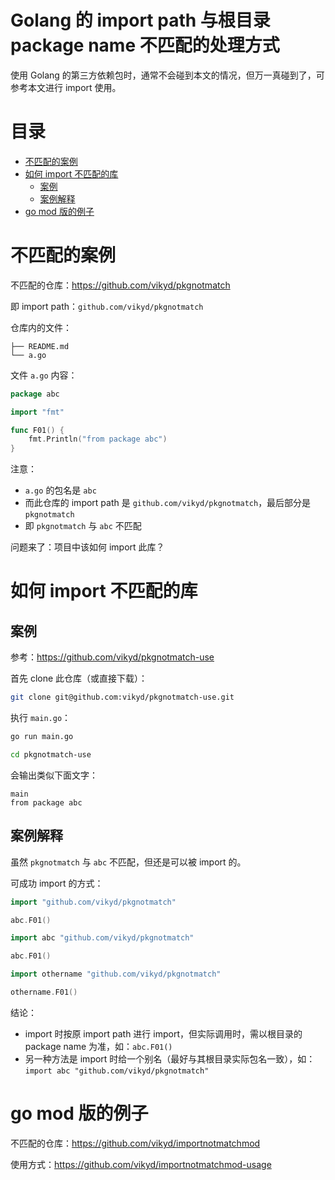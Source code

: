 # Golang 的 import path 与根目录 package name 不匹配的处理方式

使用 Golang 的第三方依赖包时，通常不会碰到本文的情况，但万一真碰到了，可参考本文进行 import 使用。

# 目录

<!-- START doctoc generated TOC please keep comment here to allow auto update -->
<!-- DON'T EDIT THIS SECTION, INSTEAD RE-RUN doctoc TO UPDATE -->

- [不匹配的案例](#%E4%B8%8D%E5%8C%B9%E9%85%8D%E7%9A%84%E6%A1%88%E4%BE%8B)
- [如何 import 不匹配的库](#%E5%A6%82%E4%BD%95-import-%E4%B8%8D%E5%8C%B9%E9%85%8D%E7%9A%84%E5%BA%93)
  - [案例](#%E6%A1%88%E4%BE%8B)
  - [案例解释](#%E6%A1%88%E4%BE%8B%E8%A7%A3%E9%87%8A)
- [go mod 版的例子](#go-mod-%E7%89%88%E7%9A%84%E4%BE%8B%E5%AD%90)

<!-- END doctoc generated TOC please keep comment here to allow auto update -->

# 不匹配的案例

不匹配的仓库：https://github.com/vikyd/pkgnotmatch

即 import path：`github.com/vikyd/pkgnotmatch`

仓库内的文件：

```
├── README.md
└── a.go
```

文件 `a.go` 内容：

```go
package abc

import "fmt"

func F01() {
	fmt.Println("from package abc")
}
```

注意：

- `a.go` 的包名是 `abc`
- 而此仓库的 import path 是 `github.com/vikyd/pkgnotmatch`，最后部分是 `pkgnotmatch`
- 即 `pkgnotmatch` 与 `abc` 不匹配

问题来了：项目中该如何 import 此库？

# 如何 import 不匹配的库

## 案例

参考：https://github.com/vikyd/pkgnotmatch-use

首先 clone 此仓库（或直接下载）：

```sh
git clone git@github.com:vikyd/pkgnotmatch-use.git
```

执行 `main.go`：

```sh
go run main.go

cd pkgnotmatch-use
```

会输出类似下面文字：

```
main
from package abc
```

## 案例解释

虽然 `pkgnotmatch` 与 `abc` 不匹配，但还是可以被 import 的。

可成功 import 的方式：

```go
import "github.com/vikyd/pkgnotmatch"

abc.F01()
```

```go
import abc "github.com/vikyd/pkgnotmatch"

abc.F01()
```

```go
import othername "github.com/vikyd/pkgnotmatch"

othername.F01()
```

结论：

- import 时按原 import path 进行 import，但实际调用时，需以根目录的 package name 为准，如：`abc.F01()`
- 另一种方法是 import 时给一个别名（最好与其根目录实际包名一致），如：`import abc "github.com/vikyd/pkgnotmatch"`

# go mod 版的例子

不匹配的仓库：https://github.com/vikyd/importnotmatchmod

使用方式：https://github.com/vikyd/importnotmatchmod-usage
